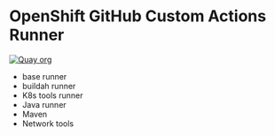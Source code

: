 # OpenShift GitHub Custom Actions Runner
[![Quay org](https://img.shields.io/badge/quay-redhat--github--actions%2Fk8s--tools--runner-red)](https://quay.io/repository/redhat-github-actions/k8s-tools-runner)

-  base runner
-  buildah runner
-  K8s tools runner
-  Java runner
-  Maven
-  Network tools  


